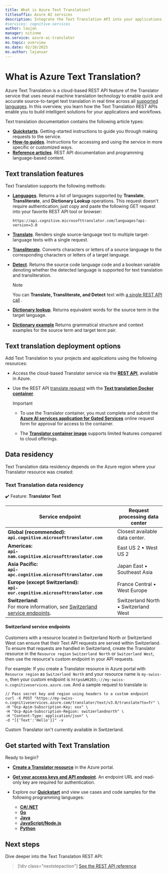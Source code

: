 ```yaml
---
title: What is Azure Text Translation?
titlesuffix: Azure AI services
description: Integrate the Text Translation API into your applications, websites, tools, and other solutions for multi-language user experiences.
#services: cognitive-services
author: laujan
manager: nitinme
ms.service: azure-ai-translator
ms.topic: overview
ms.date: 02/10/2025
ms.author: lajanuar
---
```


# What is Azure Text Translation?

 Azure Text Translation is a cloud-based REST API feature of the Translator service that uses neural machine translation technology to enable quick and accurate source-to-target text translation in real time across all [supported languages](language-support.md). In this overview, you learn how the Text Translation REST APIs enable you to build intelligent solutions for your applications and workflows.

Text translation documentation contains the following article types:

* [**Quickstarts**](quickstart-text-rest-api.md). Getting-started instructions to guide you through making requests to the service.
* [**How-to guides**](create-translator-resource.md). Instructions for accessing and using the service in more specific or customized ways.
* [**Reference articles**](reference/v3-0-reference.md). REST API documentation and programming language-based content.

## Text translation features

 Text Translation supports the following methods:

* [**Languages**](reference/v3-0-languages.md). Returns a list of languages supported by **Translate**, **Transliterate**, and **Dictionary Lookup** operations. This request doesn't require authentication; just copy and paste the following GET request into your favorite REST API tool or browser:

    ```http
    https://api.cognitive.microsofttranslator.com/languages?api-version=3.0
    ```

* [**Translate**](reference/v3-0-translate.md#translate-to-multiple-languages). Renders single source-language text to multiple target-language texts with a single request.

* [**Transliterate**](reference/v3-0-transliterate.md). Converts characters or letters of a source language to the corresponding characters or letters of a target language.

* [**Detect**](reference/v3-0-detect.md). Returns the source code language code and a boolean variable denoting whether the detected language is supported for text translation and transliteration.

    > [!NOTE]
    > You can **Translate, Transliterate, and Detect** text with [a single REST API call](reference/v3-0-translate.md#translate-a-single-input-with-language-autodetection) .

* [**Dictionary lookup**](reference/v3-0-dictionary-lookup.md). Returns equivalent words for the source term in the target language.
* [**Dictionary example**](reference/v3-0-dictionary-examples.md) Returns grammatical structure and context examples for the source term and target term pair.

## Text translation deployment options

Add Text Translation to your projects and applications using the following resources:

* Access the cloud-based Translator service via the [**REST API**](reference/rest-api-guide.md), available in Azure.

* Use the REST API [translate request](containers/translator-container-supported-parameters.md) with the [**Text translation Docker container**](containers/translator-how-to-install-container.md).

    > [!IMPORTANT]
    >
    > * To use the Translator container, you must complete and submit the [**Azure AI services application for Gated Services**](https://aka.ms/csgate-translator) online request form for approval for access to the container.
    >
    > * The [**Translator container image**](https://mcr.microsoft.com/product/azure-cognitive-services/translator/text-translation/about) supports limited features compared to cloud offerings.
    >

## Data residency

Text Translation data residency depends on the Azure region where your Translator resource was created:

### Text Translation data residency

✔️ Feature: **Translator Text** </br>

| Service endpoint | Request processing data center |
|------------------|--------------------------|
|**Global (recommended):**</br>**`api.cognitive.microsofttranslator.com`**|Closest available data center.|
|**Americas:**</br>**`api-nam.cognitive.microsofttranslator.com`**|East US 2 &bull; West US 2|
|**Asia Pacific:**</br>**`api-apc.cognitive.microsofttranslator.com`**|Japan East &bull; Southeast Asia|
|**Europe (except Switzerland):**</br>**`api-eur.cognitive.microsofttranslator.com`**|France Central &bull; West Europe|
|**Switzerland:**</br> For more information, *see* [Switzerland service endpoints](#switzerland-service-endpoints).|Switzerland North &bull; Switzerland West|

#### Switzerland service endpoints

Customers with a resource located in Switzerland North or Switzerland West can ensure that their Text API requests are served within Switzerland. To ensure that requests are handled in Switzerland, create the Translator resource in the `Resource region` `Switzerland North` or `Switzerland West`, then use the resource's custom endpoint in your API requests.

For example: If you create a Translator resource in Azure portal with `Resource region` as `Switzerland North` and your resource name is `my-swiss-n`, then your custom endpoint is `https&#8203;://my-swiss-n.cognitiveservices.azure.com`. And a sample request to translate is:

```curl
// Pass secret key and region using headers to a custom endpoint
curl -X POST "https://my-swiss-n.cognitiveservices.azure.com/translator/text/v3.0/translate?to=fr" \
-H "Ocp-Apim-Subscription-Key: xxx" \
-H "Ocp-Apim-Subscription-Region: switzerlandnorth" \
-H "Content-Type: application/json" \
-d "[{'Text':'Hello'}]" -v
```

Custom Translator isn't currently available in Switzerland.

## Get started with Text Translation

Ready to begin?

* [**Create a Translator resource**](create-translator-resource.md "Go to the Azure portal.") in the Azure portal.

* [**Get your access keys and API endpoint**](create-translator-resource.md#authentication-keys-and-endpoint-url). An endpoint URL and read-only key are required for authentication.

* Explore our [**Quickstart**](quickstart-text-rest-api.md "Learn to use Translator via REST and a preferred programming language.") and view use cases and code samples for the following programming languages: 
  * [**C#/.NET**](quickstart-text-rest-api.md?tabs=csharp)
  * [**Go**](quickstart-text-rest-api.md?tabs=go)
  * [**Java**](quickstart-text-rest-api.md?tabs=java)
  * [**JavaScript/Node.js**](quickstart-text-rest-api.md?tabs=nodejs)
  * [**Python**](quickstart-text-rest-api.md?tabs=python)

## Next steps

Dive deeper into the Text Translation REST API:

> [!div class="nextstepaction"]
> [See the REST API reference](./reference/v3-0-reference.md)
